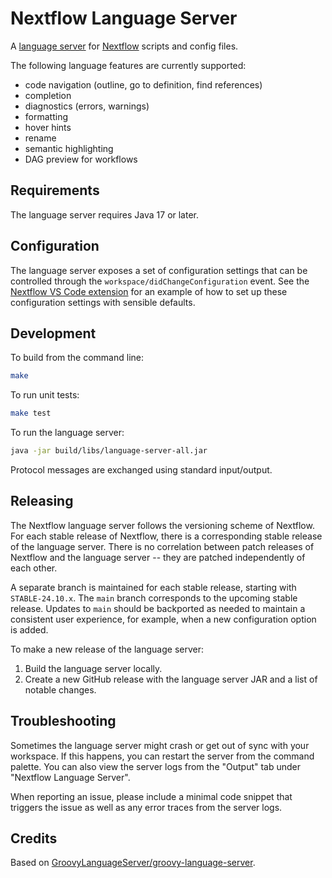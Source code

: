 # Nextflow Language Server

A [language server](https://microsoft.github.io/language-server-protocol/) for [Nextflow](https://nextflow.io/) scripts and config files.

The following language features are currently supported:

- code navigation (outline, go to definition, find references)
- completion
- diagnostics (errors, warnings)
- formatting
- hover hints
- rename
- semantic highlighting
- DAG preview for workflows

## Requirements

The language server requires Java 17 or later.

## Configuration

The language server exposes a set of configuration settings that can be controlled through the `workspace/didChangeConfiguration` event. See the [Nextflow VS Code extension](https://github.com/nextflow-io/vscode-language-nextflow/blob/master/package.json) for an example of how to set up these configuration settings with sensible defaults.

## Development

To build from the command line:

```sh
make
```

To run unit tests:

```sh
make test
```

To run the language server:

```sh
java -jar build/libs/language-server-all.jar
```

Protocol messages are exchanged using standard input/output.

## Releasing

The Nextflow language server follows the versioning scheme of Nextflow. For each stable release of Nextflow, there is a corresponding stable release of the language server. There is no correlation between patch releases of Nextflow and the language server -- they are patched independently of each other.

A separate branch is maintained for each stable release, starting with `STABLE-24.10.x`. The `main` branch corresponds to the upcoming stable release. Updates to `main` should be backported as needed to maintain a consistent user experience, for example, when a new configuration option is added.

To make a new release of the language server:

1. Build the language server locally.
2. Create a new GitHub release with the language server JAR and a list of notable changes.

## Troubleshooting

Sometimes the language server might crash or get out of sync with your workspace. If this happens, you can restart the server from the command palette. You can also view the server logs from the "Output" tab under "Nextflow Language Server".

When reporting an issue, please include a minimal code snippet that triggers the issue as well as any error traces from the server logs.

## Credits

Based on [GroovyLanguageServer/groovy-language-server](https://github.com/GroovyLanguageServer/groovy-language-server).
